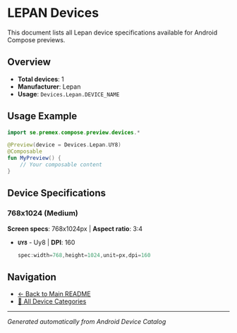 # LEPAN Devices

This document lists all Lepan device specifications available for Android Compose previews.

## Overview

- **Total devices**: 1
- **Manufacturer**: Lepan
- **Usage**: `Devices.Lepan.DEVICE_NAME`

## Usage Example

```kotlin
import se.premex.compose.preview.devices.*

@Preview(device = Devices.Lepan.UY8)
@Composable
fun MyPreview() {
    // Your composable content
}
```

## Device Specifications

### 768x1024 (Medium)

**Screen specs**: 768x1024px | **Aspect ratio**: 3:4

- **`UY8`** - Uy8 | **DPI**: 160
  ```kotlin
  spec:width=768,height=1024,unit=px,dpi=160
  ```

## Navigation

- [← Back to Main README](../../README.md)
- [📱 All Device Categories](../README.md)

---
*Generated automatically from Android Device Catalog*
